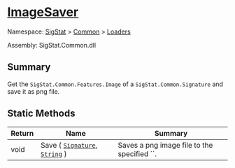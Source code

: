 # [ImageSaver](./ImageSaver.md)

Namespace: [SigStat]() > [Common]() > [Loaders]()

Assembly: SigStat.Common.dll

## Summary
Get the `SigStat.Common.Features.Image` of a `SigStat.Common.Signature` and save it as png file.

## Static Methods

| Return | Name | Summary | 
| --- | --- | --- | 
| void | Save ( [`Signature`](./../Signature.md), [`String`](https://docs.microsoft.com/en-us/dotnet/api/System.String) ) | Saves a png image file to the specified ``. | 


